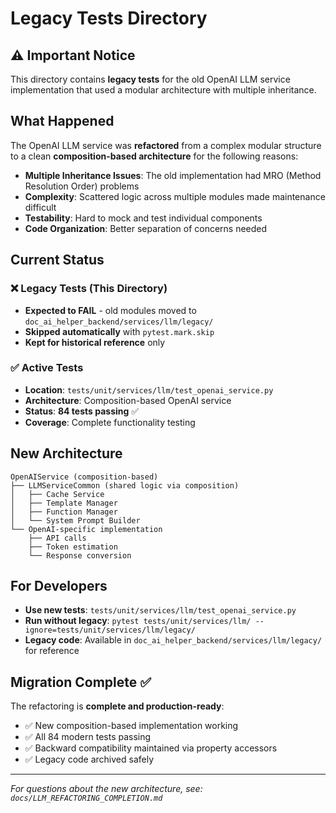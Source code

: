 # Legacy Tests Directory

## ⚠️ Important Notice

This directory contains **legacy tests** for the old OpenAI LLM service implementation that used a modular architecture with multiple inheritance.

## What Happened

The OpenAI LLM service was **refactored** from a complex modular structure to a clean **composition-based architecture** for the following reasons:

- **Multiple Inheritance Issues**: The old implementation had MRO (Method Resolution Order) problems
- **Complexity**: Scattered logic across multiple modules made maintenance difficult  
- **Testability**: Hard to mock and test individual components
- **Code Organization**: Better separation of concerns needed

## Current Status

### ❌ Legacy Tests (This Directory)
- **Expected to FAIL** - old modules moved to `doc_ai_helper_backend/services/llm/legacy/`
- **Skipped automatically** with `pytest.mark.skip`
- **Kept for historical reference** only

### ✅ Active Tests
- **Location**: `tests/unit/services/llm/test_openai_service.py`
- **Architecture**: Composition-based OpenAI service
- **Status**: **84 tests passing** ✅
- **Coverage**: Complete functionality testing

## New Architecture

```
OpenAIService (composition-based)
├── LLMServiceCommon (shared logic via composition)
│   ├── Cache Service
│   ├── Template Manager  
│   ├── Function Manager
│   └── System Prompt Builder
└── OpenAI-specific implementation
    ├── API calls
    ├── Token estimation
    └── Response conversion
```

## For Developers

- **Use new tests**: `tests/unit/services/llm/test_openai_service.py`
- **Run without legacy**: `pytest tests/unit/services/llm/ --ignore=tests/unit/services/llm/legacy/`
- **Legacy code**: Available in `doc_ai_helper_backend/services/llm/legacy/` for reference

## Migration Complete ✅

The refactoring is **complete and production-ready**:
- ✅ New composition-based implementation working
- ✅ All 84 modern tests passing  
- ✅ Backward compatibility maintained via property accessors
- ✅ Legacy code archived safely

---

*For questions about the new architecture, see: `docs/LLM_REFACTORING_COMPLETION.md`*
